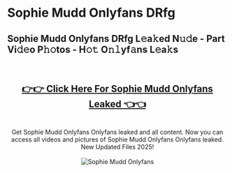 # Sophie Mudd Onlyfans DRfg

<h2>Sophie Mudd Onlyfans DRfg  L𝚎a𝚔ed N𝚞𝚍e - Part Vi𝚍𝚎o P𝚑𝚘tos - H𝚘𝚝 O𝚗𝚕yf𝚊ns L𝚎a𝚔s</h2>
<br>
<div align="center">
<h2><a href="https://213.232.235.80/live/video.php?q=sophie-mudd-onlyfans" rel="nofollow">👉👉 Click Here For Sophie Mudd Onlyfans Leaked 👈👈</a></h2>

<br>
Get Sophie Mudd Onlyfans Onlyfans leaked and all content. Now you can access all videos and pictures of Sophie Mudd Onlyfans Onlyfans leaked. New Updated Files 2025!
<br>
<br>
<a href="https://213.232.235.80/live/video.php?q=sophie-mudd-onlyfans" rel="nofollow" data-target="animated-image.originalLink"><img src="https://i.imgur.com/dJHk4Zq.gif" alt="Sophie Mudd Onlyfans" style="max-width: 100%; display: inline-block;" data-target="animated-image.originalImage"></a>
</div>
<br>